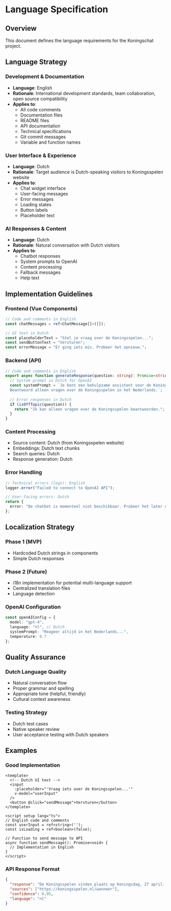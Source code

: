 # Language Specification

## Overview
This document defines the language requirements for the Koningschat project.

## Language Strategy

### Development & Documentation
- **Language**: English
- **Rationale**: International development standards, team collaboration, open source compatibility
- **Applies to**:
  - All code comments
  - Documentation files
  - README files
  - API documentation
  - Technical specifications
  - Git commit messages
  - Variable and function names

### User Interface & Experience
- **Language**: Dutch
- **Rationale**: Target audience is Dutch-speaking visitors to Koningsspelen website
- **Applies to**:
  - Chat widget interface
  - User-facing messages
  - Error messages
  - Loading states
  - Button labels
  - Placeholder text

### AI Responses & Content
- **Language**: Dutch
- **Rationale**: Natural conversation with Dutch visitors
- **Applies to**:
  - Chatbot responses
  - System prompts to OpenAI
  - Content processing
  - Fallback messages
  - Help text

## Implementation Guidelines

### Frontend (Vue Components)
```typescript
// Code and comments in English
const chatMessages = ref<ChatMessage[]>([]);

// UI text in Dutch
const placeholderText = "Stel je vraag over de Koningsspelen...";
const sendButtonText = "Versturen";
const errorMessage = "Er ging iets mis. Probeer het opnieuw.";
```

### Backend (API)
```typescript
// Code and comments in English
export async function generateResponse(question: string): Promise<string> {
  // System prompt in Dutch for OpenAI
  const systemPrompt = `Je bent een behulpzame assistent voor de Koningsspelen website. 
  Beantwoord alleen vragen over de Koningsspelen in het Nederlands.`;
  
  // Error responses in Dutch
  if (isOffTopic(question)) {
    return "Ik kan alleen vragen over de Koningsspelen beantwoorden.";
  }
}
```

### Content Processing
- Source content: Dutch (from Koningsspelen website)
- Embeddings: Dutch text chunks
- Search queries: Dutch
- Response generation: Dutch

### Error Handling
```typescript
// Technical errors (logs): English
logger.error("Failed to connect to OpenAI API");

// User-facing errors: Dutch
return {
  error: "De chatbot is momenteel niet beschikbaar. Probeer het later opnieuw."
};
```

## Localization Strategy

### Phase 1 (MVP)
- Hardcoded Dutch strings in components
- Simple Dutch responses

### Phase 2 (Future)
- i18n implementation for potential multi-language support
- Centralized translation files
- Language detection

### OpenAI Configuration
```typescript
const openAIConfig = {
  model: "gpt-4",
  language: "nl", // Dutch
  systemPrompt: "Reageer altijd in het Nederlands...",
  temperature: 0.7
};
```

## Quality Assurance

### Dutch Language Quality
- Natural conversation flow
- Proper grammar and spelling
- Appropriate tone (helpful, friendly)
- Cultural context awareness

### Testing Strategy
- Dutch test cases
- Native speaker review
- User acceptance testing with Dutch speakers

## Examples

### Good Implementation
```vue
<template>
  <!-- Dutch UI text -->
  <input 
    :placeholder="'Vraag iets over de Koningsspelen...'" 
    v-model="userInput"
  />
  <button @click="sendMessage">Versturen</button>
</template>

<script setup lang="ts">
// English code and comments
const userInput = ref<string>('');
const isLoading = ref<boolean>(false);

// Function to send message to API
async function sendMessage(): Promise<void> {
  // Implementation in English
}
</script>
```

### API Response Format
```json
{
  "response": "De Koningsspelen vinden plaats op Koningsdag, 27 april...",
  "sources": ["https://koningsspelen.nl/wanneer"],
  "confidence": 0.95,
  "language": "nl"
}
```
